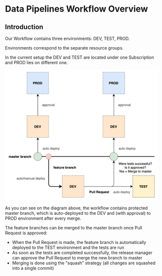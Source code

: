 # Data Pipelines Workflow Overview

## Introduction 

Our Workflow contains three environments: DEV, TEST, PROD.

Environments correspond to the separate resource groups.

In the current setup the DEV and TEST are located under one Subscription and PROD lies on different one.


![](../images/dev_workflow_diagram.png)

As you can see on the diagram above, the workflow contains protected master branch, which is auto-deployed to the DEV and (with approval) to PROD environment after every merge.

The feature branches can be merged to the master branch once Pull Request is approved:

- When the Pull Request is made, the feature branch is automatically deployed to the TEST environment and the tests are run
- As soon as the tests are completed successfully, the release manager can approve the Pull Request to merge the new branch to master
- Merging is done using the "squash" strategy (all changes are squashed into a single commit)

